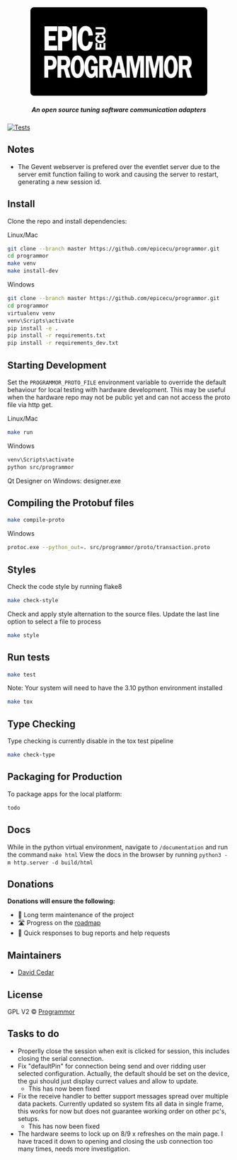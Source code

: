 <div align="center">

<img src="support/epicecu-programmor-logo.png" alt="EpicECU Programmor Adapters" width="400" />

##### An open source tuning software communication adapters

</div>

[![Tests](https://github.com/epicecu/programmor/actions/workflows/tests.yml/badge.svg?branch=main)](https://github.com/epicecu/programmor/actions/workflows/tests.yml)

## Notes
 - The Gevent webserver is prefered over the eventlet server due to the server emit function failing to work and causing the server to restart, generating a new session id.  

## Install

Clone the repo and install dependencies:

Linux/Mac

```bash
git clone --branch master https://github.com/epicecu/programmor.git
cd programmor
make venv
make install-dev
```

Windows

```bash
git clone --branch master https://github.com/epicecu/programmor.git
cd programmor
virtualenv venv
venv\Scripts\activate
pip install -e .
pip install -r requirements.txt
pip install -r requirements_dev.txt
```

## Starting Development

Set the `PROGRAMMOR_PROTO_FILE` environment variable to override the default behaviour for local testing
with hardware development. This may be useful when the hardware repo may not be public yet and can not
access the proto file via http get.

Linux/Mac

```bash
make run
```

Windows

```bash
venv\Scripts\activate
python src/programmor
```

Qt Designer on Windows: designer.exe

## Compiling the Protobuf files

```bash
make compile-proto
```

Windows
```bash
protoc.exe --python_out=. src/programmor/proto/transaction.proto
```

## Styles

Check the code style by running flake8

```bash
make check-style
```

Check and apply style alternation to the source files. Update the last line option to select a file to process

```bash
make style
```

## Run tests

```bash
make test
```

Note: Your system will need to have the 3.10 python environment installed
```bash
make tox
```

## Type Checking

Type checking is currently disable in the tox test pipeline

```bash
make check-type
```

## Packaging for Production

To package apps for the local platform:

```bash
todo
```

## Docs

While in the python virtual environment, navigate to `/documentation` and run the command `make html`
View the docs in the browser by running `python3 -m http.server -d build/html`

## Donations

**Donations will ensure the following:**

- 🔨 Long term maintenance of the project
- 🛣 Progress on the [roadmap](https://epicecu.com/programmor/docs/roadmap)
- 🐛 Quick responses to bug reports and help requests

## Maintainers

- [David Cedar](https://github.com/devvid)

## License

GPL V2 © [Programmor](https://github.com/epicecu/programmor)

## Tasks to do

- Properlly close the session when exit is clicked for session, this includes closing the serial connection.
- Fix "defaultPin" for connection being send and over ridding user selected configuration. Actually, the default should be set on the device, the gui should just display currect values and allow to update.
    - This has now been fixed
- Fix the receive handler to better support messages spread over multiple data packets. Currently updated so system fits all data in single frame, this works for now but does not guarantee working order on other pc's, setups. 
    - This has now been fixed
- The hardware seems to lock up on 8/9 x refreshes on the main page. I have traced it down to opening and closing the usb connection too many times, needs more investigation.